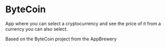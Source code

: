 # ByteCoin
App where you can select a cryptocurrency and see the price of it from a currency you can also select.

Based on the ByteCoin project from the AppBrewery
